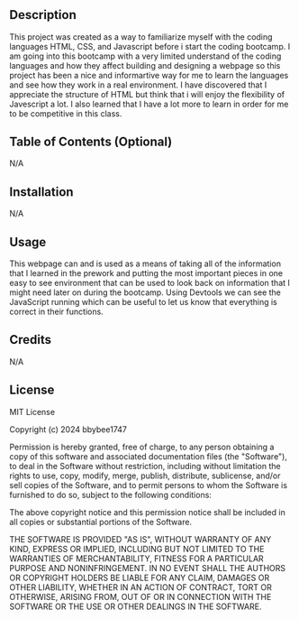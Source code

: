 # <Prework Study Guide Webpage>

## Description

This project was created as a way to familiarize myself with the coding languages HTML, CSS, and Javascript before i start the coding bootcamp. I am going into this bootcamp with a very limited understand of the coding languages and how they affect building and designing a webpage so this project has been a nice and informartive way for me to learn the languages and see how they work in a real environment. I have discovered that I appreciate the structure of HTML but think that i will enjoy the flexibility of Javescript a lot. I also learned that I have a lot more to learn in order for me to be competitive in this class.

## Table of Contents (Optional)

N/A

## Installation

N/A

## Usage

This webpage can and is used as a means of taking all of the information that I learned in the prework and putting the most important pieces in one easy to see environment that can be used to look back on information that I might need later on during the bootcamp. Using Devtools we can see the JavaScript running which can be useful to let us know that everything is correct in their functions.

## Credits

N/A

## License

MIT License

Copyright (c) 2024 bbybee1747

Permission is hereby granted, free of charge, to any person obtaining a copy
of this software and associated documentation files (the "Software"), to deal
in the Software without restriction, including without limitation the rights
to use, copy, modify, merge, publish, distribute, sublicense, and/or sell
copies of the Software, and to permit persons to whom the Software is
furnished to do so, subject to the following conditions:

The above copyright notice and this permission notice shall be included in all
copies or substantial portions of the Software.

THE SOFTWARE IS PROVIDED "AS IS", WITHOUT WARRANTY OF ANY KIND, EXPRESS OR
IMPLIED, INCLUDING BUT NOT LIMITED TO THE WARRANTIES OF MERCHANTABILITY,
FITNESS FOR A PARTICULAR PURPOSE AND NONINFRINGEMENT. IN NO EVENT SHALL THE
AUTHORS OR COPYRIGHT HOLDERS BE LIABLE FOR ANY CLAIM, DAMAGES OR OTHER
LIABILITY, WHETHER IN AN ACTION OF CONTRACT, TORT OR OTHERWISE, ARISING FROM,
OUT OF OR IN CONNECTION WITH THE SOFTWARE OR THE USE OR OTHER DEALINGS IN THE
SOFTWARE.
